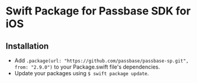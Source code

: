 # Swift Package for Passbase SDK for iOS

## Installation

- Add `.package(url: "https://github.com/passbase/passbase-sp.git", from: "2.9.0")` to your Package.swift file's dependencies.
- Update your packages using `$ swift package update`.
